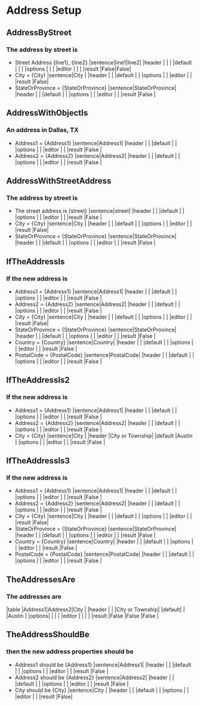 # Address Setup


## AddressByStreet
### The address by street is
* Street Address {line1}, {line2}
|sentence|line1|line2|
|header  |     |     |
|default |     |     |
|options |     |     |
|editor  |     |     |
|result  |False|False|
* City = {City}
|sentence|City |
|header  |     |
|default |     |
|options |     |
|editor  |     |
|result  |False|
* StateOrProvince = {StateOrProvince}
|sentence|StateOrProvince|
|header  |               |
|default |               |
|options |               |
|editor  |               |
|result  |False          |




## AddressWithObjectIs
### An address in Dallas, TX
* Address1 = {Address1}
|sentence|Address1|
|header  |        |
|default |        |
|options |        |
|editor  |        |
|result  |False   |
* Address2 = {Address2}
|sentence|Address2|
|header  |        |
|default |        |
|options |        |
|editor  |        |
|result  |False   |




## AddressWithStreetAddress
### The address by street is
* The street address is {street}
|sentence|street|
|header  |      |
|default |      |
|options |      |
|editor  |      |
|result  |False |
* City = {City}
|sentence|City |
|header  |     |
|default |     |
|options |     |
|editor  |     |
|result  |False|
* StateOrProvince = {StateOrProvince}
|sentence|StateOrProvince|
|header  |               |
|default |               |
|options |               |
|editor  |               |
|result  |False          |




## IfTheAddressIs
### If the new address is
* Address1 = {Address1}
|sentence|Address1|
|header  |        |
|default |        |
|options |        |
|editor  |        |
|result  |False   |
* Address2 = {Address2}
|sentence|Address2|
|header  |        |
|default |        |
|options |        |
|editor  |        |
|result  |False   |
* City = {City}
|sentence|City |
|header  |     |
|default |     |
|options |     |
|editor  |     |
|result  |False|
* StateOrProvince = {StateOrProvince}
|sentence|StateOrProvince|
|header  |               |
|default |               |
|options |               |
|editor  |               |
|result  |False          |
* Country = {Country}
|sentence|Country|
|header  |       |
|default |       |
|options |       |
|editor  |       |
|result  |False  |
* PostalCode = {PostalCode}
|sentence|PostalCode|
|header  |          |
|default |          |
|options |          |
|editor  |          |
|result  |False     |




## IfTheAddressIs2
### If the new address is
* Address1 = {Address1}
|sentence|Address1|
|header  |        |
|default |        |
|options |        |
|editor  |        |
|result  |False   |
* Address2 = {Address2}
|sentence|Address2|
|header  |        |
|default |        |
|options |        |
|editor  |        |
|result  |False   |
* City = {City}
|sentence|City            |
|header  |City or Township|
|default |Austin          |
|options |                |
|editor  |                |
|result  |False           |




## IfTheAddressIs3
### If the new address is
* Address1 = {Address1}
|sentence|Address1|
|header  |        |
|default |        |
|options |        |
|editor  |        |
|result  |False   |
* Address2 = {Address2}
|sentence|Address2|
|header  |        |
|default |        |
|options |        |
|editor  |        |
|result  |False   |
* City = {City}
|sentence|City |
|header  |     |
|default |     |
|options |     |
|editor  |     |
|result  |False|
* StateOrProvince = {StateOrProvince}
|sentence|StateOrProvince|
|header  |               |
|default |               |
|options |               |
|editor  |               |
|result  |False          |
* Country = {Country}
|sentence|Country|
|header  |       |
|default |       |
|options |       |
|editor  |       |
|result  |False  |
* PostalCode = {PostalCode}
|sentence|PostalCode|
|header  |          |
|default |          |
|options |          |
|editor  |          |
|result  |False     |




## TheAddressesAre
### The addresses are
|table  |Address1|Address2|City            |
|header |        |        |City or Township|
|default|        |        |Austin          |
|options|        |        |                |
|editor |        |        |                |
|result |False   |False   |False           |


## TheAddressShouldBe
### then the new address properties should be
* Address1 should be {Address1}
|sentence|Address1|
|header  |        |
|default |        |
|options |        |
|editor  |        |
|result  |False   |
* Address2 should be {Address2}
|sentence|Address2|
|header  |        |
|default |        |
|options |        |
|editor  |        |
|result  |False   |
* City should be {City}
|sentence|City |
|header  |     |
|default |     |
|options |     |
|editor  |     |
|result  |False|




